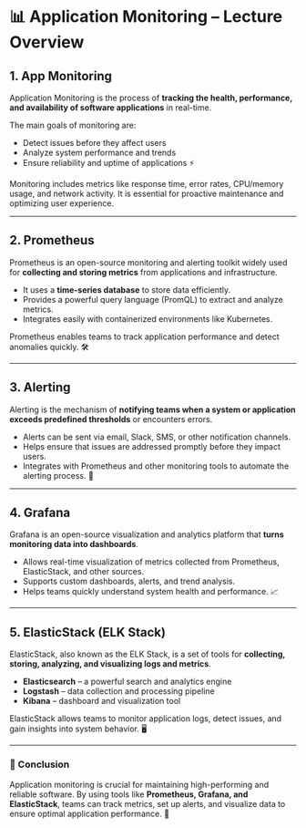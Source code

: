 # 📊 Application Monitoring – Lecture Overview

## 1. App Monitoring

Application Monitoring is the process of **tracking the health, performance, and availability of software applications** in real-time.  

The main goals of monitoring are:  
- Detect issues before they affect users  
- Analyze system performance and trends  
- Ensure reliability and uptime of applications ⚡  

Monitoring includes metrics like response time, error rates, CPU/memory usage, and network activity. It is essential for proactive maintenance and optimizing user experience.

---

## 2. Prometheus

Prometheus is an open-source monitoring and alerting toolkit widely used for **collecting and storing metrics** from applications and infrastructure.  

- It uses a **time-series database** to store data efficiently.  
- Provides a powerful query language (PromQL) to extract and analyze metrics.  
- Integrates easily with containerized environments like Kubernetes.  

Prometheus enables teams to track application performance and detect anomalies quickly. 🛠️

---

## 3. Alerting

Alerting is the mechanism of **notifying teams when a system or application exceeds predefined thresholds** or encounters errors.  

- Alerts can be sent via email, Slack, SMS, or other notification channels.  
- Helps ensure that issues are addressed promptly before they impact users.  
- Integrates with Prometheus and other monitoring tools to automate the alerting process. 🚨

---

## 4. Grafana

Grafana is an open-source visualization and analytics platform that **turns monitoring data into dashboards**.  

- Allows real-time visualization of metrics collected from Prometheus, ElasticStack, and other sources.  
- Supports custom dashboards, alerts, and trend analysis.  
- Helps teams quickly understand system health and performance. 📈

---

## 5. ElasticStack (ELK Stack)

ElasticStack, also known as the ELK Stack, is a set of tools for **collecting, storing, analyzing, and visualizing logs and metrics**.  

- **Elasticsearch** – a powerful search and analytics engine  
- **Logstash** – data collection and processing pipeline  
- **Kibana** – dashboard and visualization tool  

ElasticStack allows teams to monitor application logs, detect issues, and gain insights into system behavior. 🖥️

---

### 🏁 Conclusion

Application monitoring is crucial for maintaining high-performing and reliable software. By using tools like **Prometheus, Grafana, and ElasticStack**, teams can track metrics, set up alerts, and visualize data to ensure optimal application performance. 🚀
